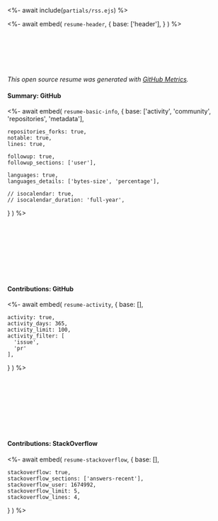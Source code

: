 <%- await include(`partials/rss.ejs`) %> 

<%- await embed(
  `resume-header`, 
  {
    base: ['header'],
  }
) %>

<div style="padding-top: 2vh;"></div>

*This open source resume was generated with [GitHub
Metrics](https://github.com/lowlighter/metrics).*

#### Summary: GitHub
<%- await embed(
  `resume-basic-info`, 
  {
    base: ['activity', 'community', 'repositories', 'metadata'],

    repositories_forks: true,
    notable: true,
    lines: true,

    followup: true,
    followup_sections: ['user'],

    languages: true,
    languages_details: ['bytes-size', 'percentage'],
    
    // isocalendar: true,
    // isocalendar_duration: 'full-year',
  }
) %>

<div style="break-after: always; page-break-after: always;"></div>
<div style="padding-top: 3vh;"></div>

#### Contributions: GitHub
<%- await embed(
  `resume-activity`, 
  {
    base: [],

    activity: true,
    activity_days: 365,
    activity_limit: 100,
    activity_filter: [
      'issue',
      'pr'
    ],
  }
) %>

<div style="break-after: always; page-break-after: always;"></div>
<div style="padding-top: 3vh;"></div>

#### Contributions: StackOverflow
<%- await embed(
  `resume-stackoverflow`,
  {
    base: [],

    stackoverflow: true,
    stackoverflow_sections: ['answers-recent'],
    stackoverflow_user: 1674992,
    stackoverflow_limit: 5,
    stackoverflow_lines: 4,
  }
) %>
